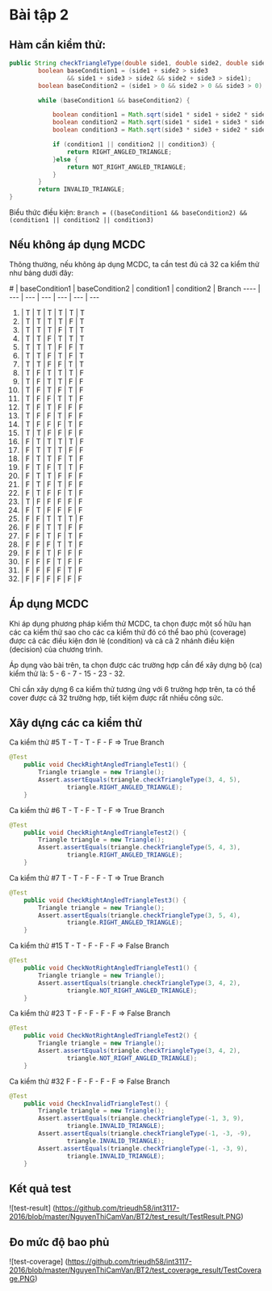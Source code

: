 ﻿# Bài tập 2  

## Hàm cần kiểm thử:  

```java
public String checkTriangleType(double side1, double side2, double side3) {
		boolean baseCondition1 = (side1 + side2 > side3
				&& side1 + side3 > side2 && side2 + side3 > side1);
		boolean baseCondition2 = (side1 > 0 && side2 > 0 && side3 > 0);

		while (baseCondition1 && baseCondition2) {

			boolean condition1 = Math.sqrt(side1 * side1 + side2 * side2) == side3;
			boolean condition2 = Math.sqrt(side1 * side1 + side3 * side3) == side2;
			boolean condition3 = Math.sqrt(side3 * side3 + side2 * side2) == side1;

			if (condition1 || condition2 || condition3) {
				return RIGHT_ANGLED_TRIANGLE;
			}else {
				return NOT_RIGHT_ANGLED_TRIANGLE;
			}
		}
		return INVALID_TRIANGLE;
}
```  

Biểu thức điều kiện: `Branch = ((baseCondition1 && baseCondition2) && (condition1 || condition2 || condition3)`  

## Nếu không áp dụng MCDC  

Thông thường, nếu không áp dụng MCDC, ta cần test đủ cả 32 ca kỉểm thử như bảng dưới đây:  

\# | baseCondition1 | baseCondition2 | condition1 | condition2 | Branch
---- | --- | --- | --- | --- | --- | ---
1. | T | T | T | T | T | T
2. | T | T | T | T | F | T
3. | T | T | T | F | T | T
4. | T | T | F | T | T | T
5. | T | T | T | F | F | T
6. | T | T | F | T | F | T
7. | T | T | F | F | T | T
8. | T | F | T | T | T | F
9. | T | F | T | T | F | F
10. | T | F | T | F | T | F
11. | T | F | F | T | T | F
12. | T | F | T | F | F | F
13. | T | F | F | T | F | F
14. | T | F | F | F | T | F
15. | T | T | F | F | F | F
16. | F | T | T | T | T | F
17. | F | T | T | T | F | F
18. | F | T | T | F | T | F
19. | F | T | F | T | T | F
20. | F | T | T | F | F | F
21. | F | T | F | T | F | F
22. | F | T | F | F | T | F
23. | T | F | F | F | F | F
24. | F | T | F | F | F | F
25. | F | F | T | T | T | F
26. | F | F | T | T | F | F
27. | F | F | T | F | T | F
28. | F | F | F | T | T | F
29. | F | F | T | F | F | F
30. | F | F | F | T | F | F
31. | F | F | F | F | T | F
32. | F | F | F | F | F | F  

## Áp dụng MCDC  

Khi áp dụng phương pháp kiểm thử MCDC, ta chọn được một số hữu hạn các ca kiểm thử sao cho các ca kiểm thử đó có thể bao phủ (coverage) được cả các điều kiện đơn lẻ (condition) và cả cả 2 nhánh điều kiện (decision) của chương trình.

Áp dụng vào bài trên, ta chọn được các trường hợp cần để xây dựng bộ (ca) kiểm thử là: 5 - 6 - 7 - 15 - 23 - 32.  

Chỉ cần xây dựng 6 ca kiểm thử tương ứng với 6 trường hợp trên, ta có thể cover được cả 32 trường hợp, tiết kiệm được rất nhiều công sức.  

## Xây dựng các ca kiểm thử  

Ca kiểm thử \#5 T - T - T - F - F  => True Branch  

```java  
@Test
	public void CheckRightAngledTriangleTest1() {
		Triangle triangle = new Triangle();
		Assert.assertEquals(triangle.checkTriangleType(3, 4, 5),
				triangle.RIGHT_ANGLED_TRIANGLE);
	}
```  

Ca kiểm thử \#6 T - T - F - T - F  => True Branch  

```java  
@Test
	public void CheckRightAngledTriangleTest2() {
		Triangle triangle = new Triangle();
		Assert.assertEquals(triangle.checkTriangleType(5, 4, 3),
				triangle.RIGHT_ANGLED_TRIANGLE);
	}
```  

Ca kiểm thử \#7 T - T - F - F - T  => True Branch    

```java  
@Test
	public void CheckRightAngledTriangleTest3() {
		Triangle triangle = new Triangle();
		Assert.assertEquals(triangle.checkTriangleType(3, 5, 4),
				triangle.RIGHT_ANGLED_TRIANGLE);
	}
```  
  
Ca kiểm thử \#15 T - T - F - F - F => False Branch  

```java  
@Test
	public void CheckNotRightAngledTriangleTest1() {
		Triangle triangle = new Triangle();
		Assert.assertEquals(triangle.checkTriangleType(3, 4, 2),
				triangle.NOT_RIGHT_ANGLED_TRIANGLE);
	}
```  

Ca kiểm thử \#23 T - F - F - F - F  => False Branch   

```java  
@Test
	public void CheckNotRightAngledTriangleTest2() {
		Triangle triangle = new Triangle();
		Assert.assertEquals(triangle.checkTriangleType(3, 4, 2),
				triangle.NOT_RIGHT_ANGLED_TRIANGLE);
	}
```  

Ca kiểm thử \#32 F - F - F - F - F => False Branch  

```java  
@Test
	public void CheckInvalidTriangleTest() {
		Triangle triangle = new Triangle();
		Assert.assertEquals(triangle.checkTriangleType(-1, 3, 9),
				triangle.INVALID_TRIANGLE);
		Assert.assertEquals(triangle.checkTriangleType(-1, -3, -9),
				triangle.INVALID_TRIANGLE);
		Assert.assertEquals(triangle.checkTriangleType(-1, -3, 9),
				triangle.INVALID_TRIANGLE);
	}
```  

## Kết quả test  

![test-result] (https://github.com/trieudh58/int3117-2016/blob/master/NguyenThiCamVan/BT2/test_result/TestResult.PNG)  

## Đo mức độ bao phủ  

![test-coverage] (https://github.com/trieudh58/int3117-2016/blob/master/NguyenThiCamVan/BT2/test_coverage_result/TestCoverage.PNG)


